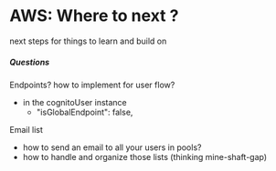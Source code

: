 # AWS: Where to next ?
next steps for things to learn and build on

##### Questions
Endpoints? how to implement for user flow?
- in the cognitoUser instance     
  - "isGlobalEndpoint": false,

Email list
- how to send an email to all your users in pools?
- how to handle and organize those lists (thinking mine-shaft-gap)
